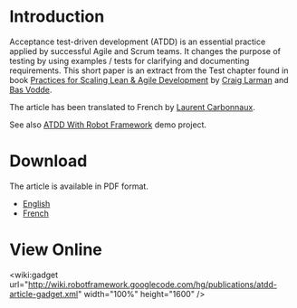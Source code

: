 

# Introduction #

Acceptance test-driven development (ATDD) is an essential practice
applied by successful Agile and Scrum teams. It changes the purpose of
testing by using examples / tests for clarifying and documenting
requirements. This short paper is an extract from the Test chapter
found in book
[Practices for Scaling Lean & Agile Development](http://www.amazon.com/Practices-Scaling-Lean-Agile-Development/dp/0321636406)
by [Craig Larman](http://craiglarman.com) and [Bas Vodde](http://odd-e.com/).

The article has been translated to French by [Laurent Carbonnaux](http://lolcx.blogspot.com).

See also [ATDD With Robot Framework](https://code.google.com/p/atdd-with-robot-framework) demo project.

# Download #

The article is available in PDF format.

  * [English](http://wiki.robotframework.googlecode.com/hg/publications/ATDD_with_RobotFramework.pdf)
  * [French](http://wiki.robotframework.googlecode.com/hg/publications/ATDD_with_RobotFramework_FR.pdf)

# View Online #

&lt;wiki:gadget url="http://wiki.robotframework.googlecode.com/hg/publications/atdd-article-gadget.xml" width="100%" height="1600" /&gt;